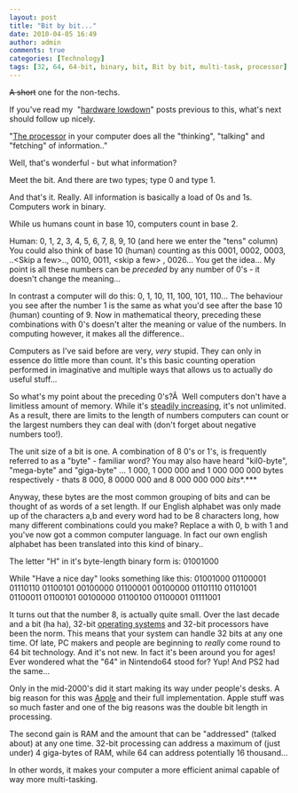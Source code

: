 ```yaml
---
layout: post
title: "Bit by bit..."
date: 2010-04-05 16:49
author: admin
comments: true
categories: [Technology]
tags: [32, 64, 64-bit, binary, bit, Bit by bit, multi-task, processor]
---
```

<span style="text-decoration: line-through;">A </span><span style="text-decoration: line-through;">short</span> one for the non-techs.

If you've read my  "<a href="http://www.google.co.uk/#hl=en&amp;source=hp&amp;q=hardware+lowdown&amp;meta=&amp;aq=f&amp;aqi=&amp;aql=&amp;oq=&amp;gs_rfai=&amp;fp=459b761b84e2996a" target="_blank">hardware lowdown</a>" posts previous to this, what's next should follow up nicely.

"<a href="http://blog.johncyril.com/?p=91" target="_blank">The processor</a> in your computer does all the "thinking", "talking" and "fetching" of information.."

Well, that's wonderful - but what information?

Meet the bit. And there are two types; type 0 and type 1.
<!--more-->And that's it. Really. All information is basically a load of 0s and 1s. Computers work in binary.
While us humans count in base 10, computers count in base 2.

Human: 0, 1, 2, 3, 4, 5, 6, 7, 8, 9, 10 (and here we enter the "tens" column)
You could also think of base 10 (human) counting as this 0001, 0002, 0003, ..&lt;Skip a few&gt;.., 0010, 0011, &lt;skip a few&gt; , 0026... You get the idea... My point is all these numbers can be *preceded* by any number of 0's - it doesn't change the meaning...

In contrast a computer will do this:
0, 1, 10, 11, 100, 101, 110... The behaviour you see after the number 1 is the same as what you'd see after the base 10 (human) counting of 9.
Now in mathematical theory, preceding these combinations with 0's doesn't alter the meaning or value of the numbers. In computing however, it makes all the difference..

Computers as I've said before are very, *very* stupid. They can only in essence do little more than count. It's this basic counting operation performed in imaginative and multiple ways that allows us to actually do useful stuff...

So what's my point about the preceding 0's?Â  Well computers don't have a limitless amount of memory. While it's <a href="http://johncyril.com/?p=75" target="_blank">steadily increasing</a>, it's not unlimited. As a result, there are limits to the length of numbers computers can count or the largest numbers they can deal with (don't forget about negative numbers too!).

The unit size of a bit is one. A combination of 8 0's or 1's, is frequently referred to as a "byte" - familiar word? You may also have heard "kil0-byte", "mega-byte" and "giga-byte" ... 1 000, 1 000 000 and 1 000 000 000 bytes respectively - thats 8 000, 8 0000 000 and 8 000 000 000 *bits**.***

Anyway, these bytes are the most common grouping of bits and can be thought of as words of a set length.
If our English alphabet was only made up of the characters a,b and every word had to be 8 characters long, how many different combinations could you make?
Replace a with 0, b with 1 and you've now got a common computer language. In fact our own english alphabet has been translated into this kind of binary..

The letter "H" in it's byte-length binary form is: 01001000

While "Have a nice day" looks something like this: 01001000 01100001 01110110 01100101 00100000 01100001 00100000 01101110 01101001 01100011 01100101 00100000 01100100 01100001 01111001

It turns out that the number 8, is actually quite small. Over the last decade and a bit (ha ha), 32-bit <a href="http://blog.johncyril.com/?p=9" target="_blank">operating systems</a> and 32-bit processors have been the norm. This means that your system can handle 32 bits at any one time.
Of late, PC makers and people are beginning to *really* come round to 64 bit technology. And it's not new. In fact it's been around you for ages! Ever wondered what the "64" in Nintendo64 stood for? Yup! And PS2 had the same...

Only in the mid-2000's did it start making its way under people's desks. A big reason for this was <a href="http://blog.johncyril.com/?p=36" target="_blank">Apple</a> and their full implementation. Apple stuff was so much faster and one of the big reasons was the double bit length in processing.

The second gain is RAM and the amount that can be "addressed" (talked about)  at any one time.
32-bit processing can address a maximum of (just under) 4 giga-bytes of  RAM, while 64 can address potentially 16 thousand...

In other words, it makes your computer a more efficient animal capable of way more multi-tasking. 

